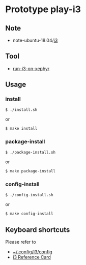 
# Prototype play-i3


## Note

* note-ubuntu-18.04/[i3](https://samwhelp.github.io/note-ubuntu-18.04/read/subject/i3/)


## Tool

* [run-i3-on-xephyr](../../../concept/xephyr/develop-tool/run-i3-on-xephyr/)


## Usage


### install

``` sh
$ ./install.sh
```

or

``` sh
$ make install
```


### package-install

``` sh
$ ./package-install.sh
```

or

``` sh
$ make package-install
```


### config-install

``` sh
$ ./config-install.sh
```

or

``` sh
$ make config-install
```


## Keyboard shortcuts

Please refer to

* [~/.config/i3/config](config/i3/config)
* [i3 Reference Card](https://i3wm.org/docs/refcard.html)
